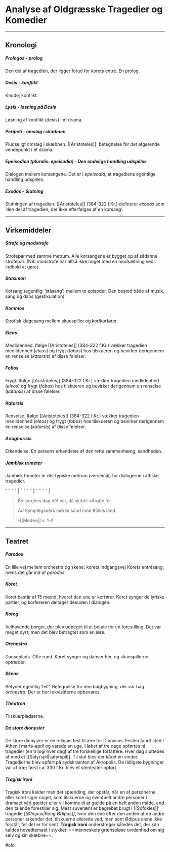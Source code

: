 # Analyse af Oldgræsske Tragedier og Komedier           

---

## Kronologi

##### Prologos - prolog
Den del af tragedien, der ligger forud for korets entré. En prolog.

 ##### Desis - konflikt
Knude; konflikt.

##### Lysis - løsning på Desis
Løsning af konflikt (desis) i et drama.  

##### Peripeti - omslag i skæbnen 
Pludseligt omslag i skæbnen. [[Aristoteles]]' betegnelse for det afgørende vendepunkt i et drama.

##### Epeisodion (pluralis: epeisodia) - Den endelige handling udspilles
Dialogen mellem korsangene. Det er i _epeisodia_, at tragediens egentlige handling udspilles.

##### Exodos - Slutning
Slutningen af tragedien. [[Aristoteles]] (384-322 f.Kr.) definerer _exodos_ som ’den del af tragedien, der ikke efterfølges af en korsang’.

---

## Virkemiddeler

##### Strofe og modstrofe
Strofepar med samme metrum. Alle korsangene er bygget op af sådanne strofepar. (NB: *mod*strofe har altså ikke noget med en modsætning vedr. indhold at gøre)

##### Stasimon
Korsang (egentlig: ’ståsang’) mellem to episoder. Den bestod både af musik, sang og dans (gestikulation)

##### Kommos
Strofisk klagesang mellem skuespiller og kor/korfører.

##### Eleos
Medlidenhed. Ifølge [[Aristoteles]] (384-322 f.Kr.) vækker tragedien medlidenhed (_eleos_) og frygt (_fobos_) hos tilskueren og bevirker derigennem en renselse (_katarsis_) af disse følelser.

##### Fobos
Frygt. Ifølge [[Aristoteles]] (384-322 f.Kr.) vækker tragedien medlidenhed (_eleos_) og frygt (_fobos_) hos tilskueren og bevirker derigennem en renselse (_katarsis_) af disse følelser.

##### Katarsis
Renselse. Ifølge [[Aristoteles]] (384-322 f.Kr.) vækker tragedien medlidenhed (_eleos_) og frygt (_fobos_) hos tilskueren og bevirker derigennem en renselse (_katarsis_) af disse følelser.

##### Anagnorisis
Erkendelse. En persons erkendelse af den rette sammenhæng, sandheden.

##### Jambisk trimeter
Jambisk trimeter er det typiske metrum (versemål) for dialogerne i attiske tragedier.

˘ ˉ ˘ ˉ | ˘ ˉ ˘ ˉ | ˘ ˉ ˘ ˉ |

> Ĕn sōrgĕns dāg dĕt vār, dă skībĕt »Ārgŏ« fōr
> 
> Ăd Sȳmplĕgādĕrs mø̄rkĕ sūnd mŏd Kōlkĭs lānd. 
> 
> \-[[Medea]] v. 1-2

---

## Teatret
##### Parodos
En lille vej mellem orchestra og skene; korets indgangsvej
Korets entrésang, mens det går ind af _parodos_


##### Koret
Koret består af 15 mænd, hvoraf den ene er korfører. Koret synger de lyriske partier, og korføreren deltager desuden i dialogen.

##### Koreg
Velhavende borger, der blev udpeget til at betale for en forestilling. Det var meget dyrt, men det blev betragtet som en ære.

##### Orchestra
Danseplads. Ofte rund. Koret synger og danser her, og skuespillerne optræder.

##### Skene
Betyder egentlig ’telt’. Betegnelse for den bagbygning, der var bag _orchestra_. Der er her rekvisitterne opbevares.
 
##### Theatron
Tilskuerpladserne.
  
##### De store dionysier

De store dionysier er en religiøs fest til ære for Dionysos. Festen fandt sted i Athen i marts-april og varede en uge. I løbet af tre dage opførtes ni tragedier (en trilogi hver dag) af tre forskellige forfattere. Hver dag sluttedes af med et [[Satyrspil|satyrspil]]. Til slut blev der kåret en vinder. Tragedierne blev opført på sydskrænten af Akropolis. De tidligste bygninger var af træ; først ca. 330 f.Kr. blev et stenteater opført.

##### Tragisk ironi

Tragisk ironi kalder man det spænding, der opstår, når en af personerne eller koret siger noget, som tilskuerne og eventuelt andre personer i dramaet véd gælder eller vil komme til at gælde på en helt anden måde, end den talende forestiller sig. Mest suverænt er begrebet brugt i [[Sofokles]]’ tragedie _[[Øtiopus|Kong Ødipus]]_, hvor den ene efter den anden af de andre personer erkender det, tilskuerne allerede ved, men som Ødipus alene ikke forstår, før det er for sent. **Tragisk ironi** understreger således det, der kan kaldes hovedtemaet i stykket: ==menneskets grænseløse uvidenhed om sig selv og sin skæbne==.


#old 